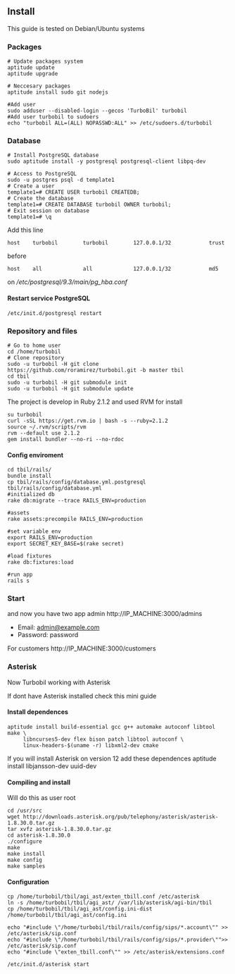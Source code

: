 ## Install

This guide is tested on Debian/Ubuntu systems

### Packages
    # Update packages system
    aptitude update
    aptitude upgrade

    # Neccesary packages
    aptitude install sudo git nodejs

    #Add user
    sudo adduser --disabled-login --gecos 'TurboBil' turbobil
    #Add user turbobil to sudoers
    echo "turbobil ALL=(ALL) NOPASSWD:ALL" >> /etc/sudoers.d/turbobil


### Database
    # Install PostgreSQL database
    sudo aptitude install -y postgresql postgresql-client libpq-dev

    # Access to PostgreSQL
    sudo -u postgres psql -d template1
    # Create a user
    template1=# CREATE USER turbobil CREATEDB;
    # Create the database
    template1=# CREATE DATABASE turbobil OWNER turbobil;
    # Exit session on database
    template1=# \q


Add this line

    host    turbobil        turbobil        127.0.0.1/32            trust

before

    host    all             all             127.0.0.1/32            md5


on */etc/postgresql/9.3/main/pg_hba.conf*

#### Restart service PostgreSQL

    /etc/init.d/postgresql restart


### Repository and files
    # Go to home user
    cd /home/turbobil
    # Clone repository
    sudo -u turbobil -H git clone https://github.com/roramirez/turbobil.git -b master tbil
    cd tbil
    sudo -u turbobil -H git submodule init
    sudo -u turbobil -H git submodule update


The project is develop in Ruby 2.1.2 and used RVM for install

    su turbobil
    curl -sSL https://get.rvm.io | bash -s --ruby=2.1.2
    source ~/.rvm/scripts/rvm
    rvm --default use 2.1.2
    gem install bundler --no-ri --no-rdoc


#### Config enviroment
    cd tbil/rails/
    bundle install
    cp tbil/rails/config/database.yml.postgresql tbil/rails/config/database.yml
    #initialized db
    rake db:migrate --trace RAILS_ENV=production

    #assets
    rake assets:precompile RAILS_ENV=production

    #set variable env
    export RAILS_ENV=production
    export SECRET_KEY_BASE=$(rake secret)

    #load fixtures
    rake db:fixtures:load

    #run app
    rails s

### Start
and now you have two app
admin http://IP_MACHINE:3000/admins
  - Email: admin@example.com
  - Password: password

For customers http://IP_MACHINE:3000/customers


### Asterisk

Now Turbobil working with Asterisk

If dont have Asterisk installed check this mini guide 


#### Install dependences

    aptitude install build-essential gcc g++ automake autoconf libtool make \
         libncurses5-dev flex bison patch libtool autoconf \
         linux-headers-$(uname -r) libxml2-dev cmake


If you will install Asterisk on version 12 add these dependences
    aptitude install libjansson-dev uuid-dev


#### Compiling and install
Will do this as user root

    cd /usr/src
    wget http://downloads.asterisk.org/pub/telephony/asterisk/asterisk-1.8.30.0.tar.gz
    tar xvfz asterisk-1.8.30.0.tar.gz
    cd asterisk-1.8.30.0
    ./configure
    make
    make install
    make config
    make samples

#### Configuration
    cp /home/turbobil/tbil/agi_ast/exten_tbill.conf /etc/asterisk
    ln -s /home/turbobil/tbil/agi_ast/ /var/lib/asterisk/agi-bin/tbil
    cp /home/turbobil/tbil/agi_ast/config.ini-dist /home/turbobil/tbil/agi_ast/config.ini

    echo "#include \"/home/turbobil/tbil/rails/config/sips/*.account\"" >> /etc/asterisk/sip.conf
    echo "#include \"/home/turbobil/tbil/rails/config/sips/*.provider\"">> /etc/asterisk/sip.conf
    echo "#include \"exten_tbill.conf\"" >> /etc/asterisk/extensions.conf

    /etc/init.d/asterisk start

